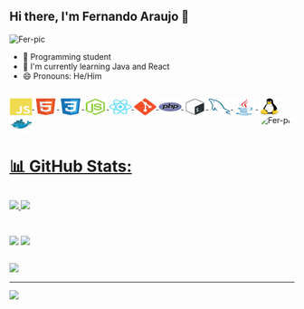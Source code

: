 ## Hi there, I'm Fernando Araujo 👋

<img align="center" alt="Fer-pic" heigh="50" width="1400" src="https://media.licdn.com/dms/image/D4D16AQHvGw7BhUQXAA/profile-displaybackgroundimage-shrink_350_1400/0/1677443106197?e=1690416000&v=beta&t=M9zqIr-Z6Zh4ggZJ7h2rT3NrQEn6nGRsulGu2xA1DqA">

- 🔭 Programming student
- 🌱 I'm currently learning Java and React
- 😄 Pronouns: He/Him

<div align="center">
  <a href="https://github.com/FerArj">
</div>
<div style="display: inline_block"><br>
  <img align="center" alt="Fer-JS" height="30" width="40" src="https://raw.githubusercontent.com/devicons/devicon/master/icons/javascript/javascript-plain.svg">
  <img align="center" alt="Fer-HTML" height="30" width="40" src="https://raw.githubusercontent.com/devicons/devicon/master/icons/html5/html5-original.svg">
  <img align="center" alt="Fer-CSS" height="30" width="40" src="https://raw.githubusercontent.com/devicons/devicon/master/icons/css3/css3-original.svg">
  <img align="center" alt="Fer-nodejs" height="30" width="40" src="https://raw.githubusercontent.com/devicons/devicon/master/icons/nodejs/nodejs-original.svg">
  <img align="center" alt="Fer-react" height="30" width="40" src="https://raw.githubusercontent.com/devicons/devicon/master/icons/react/react-original.svg">
  <img align="center" alt="Fer-git" height="30" width="40" src="https://raw.githubusercontent.com/devicons/devicon/master/icons/git/git-original.svg">
  <img align="center" alt="Fer-php" height="30" width="40" src="https://raw.githubusercontent.com/devicons/devicon/master/icons/php/php-original.svg">
  <img align="center" alt="Fer-linux" height="30" width="40" src="https://raw.githubusercontent.com/devicons/devicon/master/icons/bash/bash-original.svg">
  <img align="center" alt="Fer-mysql" height="30" width="40" src="https://raw.githubusercontent.com/devicons/devicon/master/icons/mysql/mysql-original.svg">
  <img align="center" alt="Fer-java" height="30" width="40" src="https://raw.githubusercontent.com/devicons/devicon/master/icons/java/java-original.svg">
  <img align="center" alt="Fer-linux" height="30" width="40" src="https://raw.githubusercontent.com/devicons/devicon/master/icons/linux/linux-original.svg">
  <img align="center" alt="Fer-linux" height="30" width="40" src="https://raw.githubusercontent.com/devicons/devicon/master/icons/docker/docker-original.svg">
  
  <img align="right" alt="Fer-pic" height="150" style="border-radius:50px;" src="https://i.gifer.com/origin/d5/d5b88b45655b89b33ff6d1dc2df982ff_w200.gif">
</div>

# 📊 GitHub Stats:
<div style="display: flex">
  
![](https://github-readme-streak-stats.herokuapp.com/?user=FerArj&theme=radical&hide_border=false)
![](https://github-readme-stats.vercel.app/api/top-langs/?username=FerArj&theme=radical&hide_border=false&include_all_commits=true&count_private=true&layout=compact)

</div>

##
 
<div> 
  <a href="https://instagram.com/araujo_feh_" target="_blank"><img src="https://img.shields.io/badge/-Instagram-%23E4405F?style=for-the-badge&logo=instagram&logoColor=white" target="_blank"></a>
   <a href="https://linkedin.com/in/fernando-caetano-de-araújo-0a9511234" target="_blank"><img src="https://img.shields.io/badge/-LinkedIn-%230077B5?style=for-the-badge&logo=linkedin&logoColor=white" target="_blank"></a> 
</div>

##

![](https://quotes-github-readme.vercel.app/api?type=horizontal&theme=radical)

---
[![](https://visitcount.itsvg.in/api?id=FerArj&icon=0&color=11)](https://visitcount.itsvg.in)
